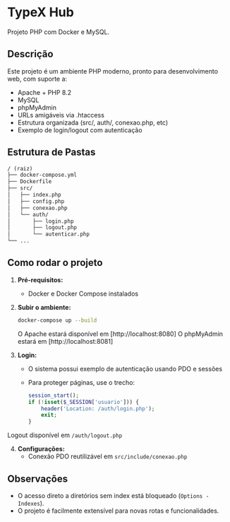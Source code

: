 # TypeX Hub

Projeto PHP com Docker e MySQL.

## Descrição

Este projeto é um ambiente PHP moderno, pronto para desenvolvimento web, com suporte a:

- Apache + PHP 8.2
- MySQL
- phpMyAdmin
- URLs amigáveis via .htaccess
- Estrutura organizada (src/, auth/, conexao.php, etc)
- Exemplo de login/logout com autenticação

## Estrutura de Pastas

```txt
/ (raiz)
├── docker-compose.yml
├── Dockerfile
├── src/
│   ├── index.php
│   ├── config.php
│   ├── conexao.php
│   └── auth/
│       ├── login.php
│       ├── logout.php
│       └── autenticar.php
└── ...
```

## Como rodar o projeto

1. **Pré-requisitos:**
   - Docker e Docker Compose instalados

2. **Subir o ambiente:**

   ```sh
   docker-compose up --build
   ```

   O Apache estará disponível em [http://localhost:8080]
   O phpMyAdmin estará em [http://localhost:8081]

3. **Login:**
   - O sistema possui exemplo de autenticação usando PDO e sessões
   - Para proteger páginas, use o trecho:
  
     ```php
     session_start();
     if (!isset($_SESSION['usuario'])) {
         header('Location: /auth/login.php');
         exit;
     }
     ```

Logout disponível em `/auth/logout.php`

4. **Configurações:**
   - Conexão PDO reutilizável em `src/include/conexao.php`

## Observações

- O acesso direto a diretórios sem index está bloqueado (`Options -Indexes`).
- O projeto é facilmente extensível para novas rotas e funcionalidades.